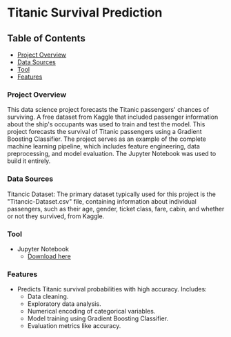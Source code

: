 # Titanic Survival Prediction

## Table of Contents
- [Project Overview](#project-overview)
- [Data Sources](#data-sources)
- [Tool](#tool)
- [Features](#features)

### Project Overview
This data science project forecasts the Titanic passengers' chances of surviving. A free dataset from Kaggle that included passenger information about the ship's occupants was used to train and test the model. This project forecasts the survival of Titanic passengers using a Gradient Boosting Classifier. The project serves as an example of the complete machine learning pipeline, which includes feature engineering, data preprocessing, and model evaluation. The Jupyter Notebook was used to build it entirely.

### Data Sources
Titancic Dataset: The primary dataset typically used for this project is the "Titancic-Dataset.csv" file, containing information about individual passengers, such as their age, gender, ticket class, fare, cabin, and whether or not they survived, from Kaggle.

### Tool
- Jupyter Notebook
  - [Download here](https://jupyter.org/)

### Features
- Predicts Titanic survival probabilities with high accuracy. Includes:
  - Data cleaning.
  - Exploratory data analysis.
  - Numerical encoding of categorical variables.
  - Model training using Gradient Boosting Classifier.
  - Evaluation metrics like accuracy.
